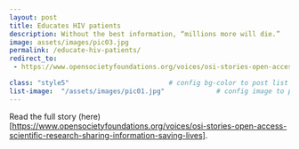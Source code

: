```yaml
---
layout: post
title: Educates HIV patients
description: Without the best information, “millions more will die.”
image: assets/images/pic03.jpg
permalink: /educate-hiv-patients/
redirect_to:
 - https://www.opensocietyfoundations.org/voices/osi-stories-open-access-scientific-research-sharing-information-saving-lives

class: "style5"                         # config bg-color to post list card (1..6)
list-image:  "/assets/images/pic01.jpg"             # config image to post list card (1..6)
---
```

Read the full story (here)[https://www.opensocietyfoundations.org/voices/osi-stories-open-access-scientific-research-sharing-information-saving-lives].
